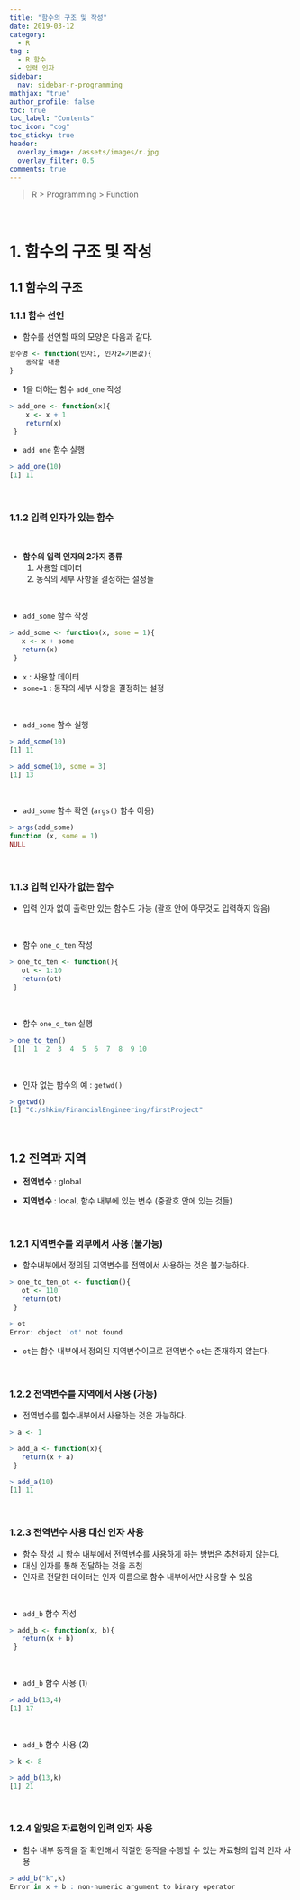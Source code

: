 ```yaml
---
title: "함수의 구조 및 작성"
date: 2019-03-12
category:
  - R
tag :
  - R 함수
  - 입력 인자
sidebar:
  nav: sidebar-r-programming
mathjax: "true"
author_profile: false
toc: true
toc_label: "Contents"
toc_icon: "cog"
toc_sticky: true
header:
  overlay_image: /assets/images/r.jpg
  overlay_filter: 0.5
comments: true
---
```

> R > Programming > Function

<br>

# 1. 함수의 구조 및 작성

## 1.1 함수의 구조

### 1.1.1 함수 선언

- 함수를 선언할 때의 모양은 다음과 같다.
```r
함수명 <- function(인자1, 인자2=기본값){
	동작할 내용
}
```

- 1을 더하는 함수 `add_one` 작성
```R
> add_one <- function(x){
	x <- x + 1
	return(x)
 }
```

- `add_one` 함수 실행
```R
> add_one(10)
[1] 11
```

<br>

### 1.1.2 입력 인자가 있는 함수

<br>

- **함수의 입력 인자의 2가지 종류**
  1.  사용할 데이터
  2.  동작의 세부 사항을 결정하는 설정들

<br>

- `add_some` 함수 작성
```R
> add_some <- function(x, some = 1){
   x <- x + some
   return(x)
 }
```

- `x` : 사용할 데이터
- `some=1` : 동작의 세부 사항을 결정하는 설정

<br>

- `add_some` 함수 실행
```R
> add_some(10)
[1] 11
```
```R
> add_some(10, some = 3)
[1] 13
```

<br>

- `add_some` 함수 확인 (`args()` 함수 이용)
```R
> args(add_some)
function (x, some = 1)
NULL
```

<br>

### 1.1.3 입력 인자가 없는 함수

- 입력 인자 없이 출력만 있는 함수도 가능 (괄호 안에 아무것도 입력하지 않음)

<br>

- 함수 `one_o_ten` 작성
```R
> one_to_ten <- function(){
   ot <- 1:10
   return(ot)
 }
```

<br>

- 함수 `one_o_ten` 실행
```R
> one_to_ten()
 [1]  1  2  3  4  5  6  7  8  9 10
```

<br>

- 인자 없는 함수의 예 : `getwd()`
```R
> getwd()
[1] "C:/shkim/FinancialEngineering/firstProject"
```

<br>

## 1.2 전역과 지역

- **전역변수** : global

- **지역변수** : local, 함수 내부에 있는 변수 (중괄호 안에 있는 것들)

<br>

### 1.2.1 지역변수를 외부에서 사용 (불가능)

- 함수내부에서 정의된 지역변수를 전역에서 사용하는 것은 불가능하다.
```R
> one_to_ten_ot <- function(){
   ot <- 110
   return(ot)
 }
```
```R
> ot
Error: object 'ot' not found
```

- `ot`는 함수 내부에서 정의된 지역변수이므로 전역변수 `ot`는 존재하지 않는다.

<br>

### 1.2.2 전역변수를 지역에서 사용 (가능)

- 전역변수를 함수내부에서 사용하는 것은 가능하다.
```R
> a <- 1
```
```R
> add_a <- function(x){
   return(x + a)
 }
```
```R
> add_a(10)
[1] 11
```

<br>

### 1.2.3 전역변수 사용 대신 인자 사용

- 함수 작성 시 함수 내부에서 전역변수를 사용하게 하는 방법은 추천하지 않는다.
- 대신 인자를 통해 전달하는 것을 추천
- 인자로 전달한 데이터는 인자 이름으로 함수 내부에서만 사용할 수 있음

<br>

- `add_b` 함수 작성
```R
> add_b <- function(x, b){
   return(x + b)
 }
```

<br>

- `add_b` 함수 사용 (1)
```R
> add_b(13,4)
[1] 17
```

<br>

- `add_b` 함수 사용 (2)
```R
> k <- 8
```
```R
> add_b(13,k)
[1] 21
```

<br>

### 1.2.4 알맞은 자료형의 입력 인자 사용

- 함수 내부 동작을 잘 확인해서 적절한 동작을 수행할 수 있는 자료형의 입력 인자 사용
```R
> add_b("k",k)
Error in x + b : non-numeric argument to binary operator
```
